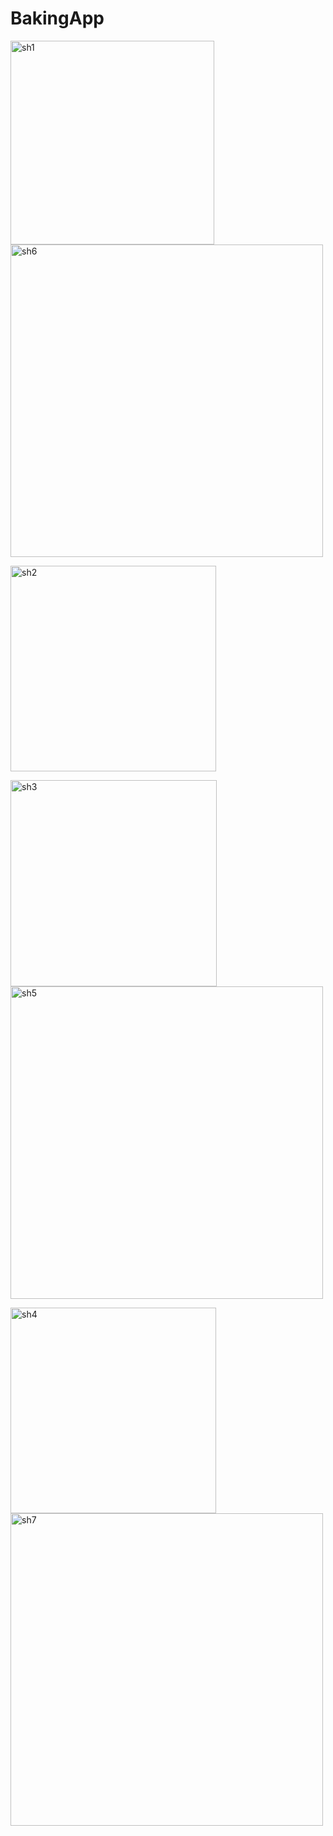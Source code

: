 # BakingApp

<p float="left">
<img width="326" alt="sh1" src="https://user-images.githubusercontent.com/19339748/44886895-cda0c880-ac8e-11e8-8493-eb6aec86fb63.png"> 
<img width="500" alt="sh6" src="https://user-images.githubusercontent.com/19339748/44887610-b8c63400-ac92-11e8-8e36-34573f708217.png">
 </p>
<img width="329" alt="sh2" src="https://user-images.githubusercontent.com/19339748/44886950-2a03e800-ac8f-11e8-9482-8a765bc9ae6e.png">
<p float="left">
<img width="330" alt="sh3" src="https://user-images.githubusercontent.com/19339748/44886977-59b2f000-ac8f-11e8-87ed-9d4dc5aad376.png">
<img width="500" alt="sh5" src="https://user-images.githubusercontent.com/19339748/44887929-232ba400-ac94-11e8-9035-018606ebec43.png">
 </p>
<p float="left">
<img width="329" alt="sh4" src="https://user-images.githubusercontent.com/19339748/44887744-4efa5a00-ac93-11e8-9275-bf34e5c934b0.png">
<img width="500" alt="sh7" src="https://user-images.githubusercontent.com/19339748/44887813-a8fb1f80-ac93-11e8-9474-9d3bbf67c6fc.png">
 </p>
